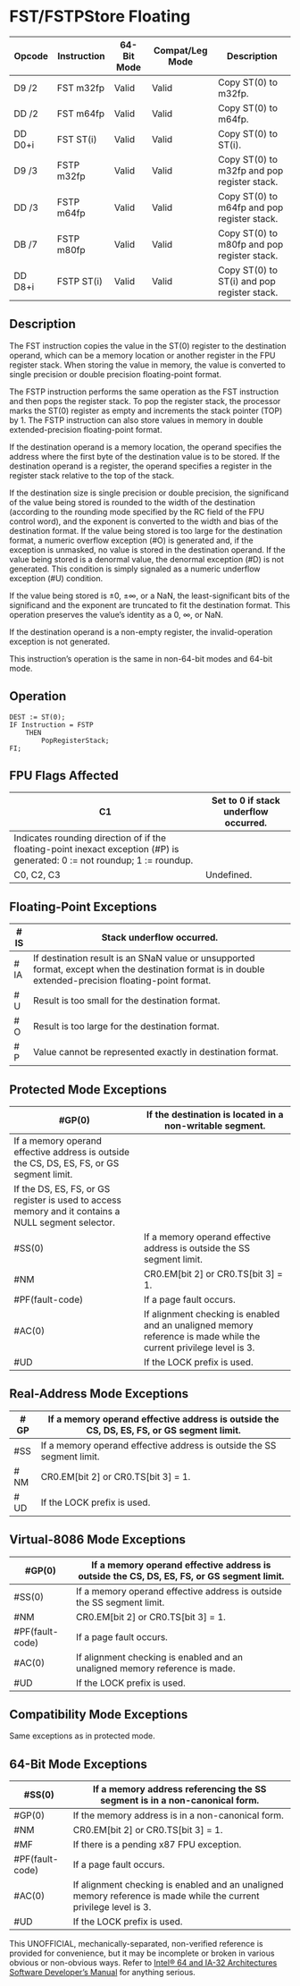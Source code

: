 # FST/FSTP**Store Floating**

| Opcode  | Instruction | 64-Bit Mode | Compat/Leg Mode | Description                                 |
| ------- | ----------- | ----------- | --------------- | ------------------------------------------- |
| D9 /2   | FST m32fp   | Valid       | Valid           | Copy ST(0) to m32fp.                        |
| DD /2   | FST m64fp   | Valid       | Valid           | Copy ST(0) to m64fp.                        |
| DD D0+i | FST ST(i)   | Valid       | Valid           | Copy ST(0) to ST(i).                        |
| D9 /3   | FSTP m32fp  | Valid       | Valid           | Copy ST(0) to m32fp and pop register stack. |
| DD /3   | FSTP m64fp  | Valid       | Valid           | Copy ST(0) to m64fp and pop register stack. |
| DB /7   | FSTP m80fp  | Valid       | Valid           | Copy ST(0) to m80fp and pop register stack. |
| DD D8+i | FSTP ST(i)  | Valid       | Valid           | Copy ST(0) to ST(i) and pop register stack. |

## Description

The FST instruction copies the value in the ST(0) register to the destination operand, which can be a memory location or another register in the FPU register stack. When storing the value in memory, the value is converted to single precision or double precision floating-point format.

The FSTP instruction performs the same operation as the FST instruction and then pops the register stack. To pop the register stack, the processor marks the ST(0) register as empty and increments the stack pointer (TOP) by 1. The FSTP instruction can also store values in memory in double extended-precision floating-point format.

If the destination operand is a memory location, the operand specifies the address where the first byte of the destination value is to be stored. If the destination operand is a register, the operand specifies a register in the register stack relative to the top of the stack.

If the destination size is single precision or double precision, the significand of the value being stored is rounded to the width of the destination (according to the rounding mode specified by the RC field of the FPU control word), and the exponent is converted to the width and bias of the destination format. If the value being stored is too large for the destination format, a numeric overflow exception (#​O) is generated and, if the exception is unmasked, no value is stored in the destination operand. If the value being stored is a denormal value, the denormal exception (#​D) is not generated. This condition is simply signaled as a numeric underflow exception (#​U) condition.

If the value being stored is ±0, ±∞, or a NaN, the least-significant bits of the significand and the exponent are truncated to fit the destination format. This operation preserves the value’s identity as a 0, ∞, or NaN.

If the destination operand is a non-empty register, the invalid-operation exception is not generated.

This instruction’s operation is the same in non-64-bit modes and 64-bit mode.

## Operation

```
DEST := ST(0);
IF Instruction = FSTP
    THEN
        PopRegisterStack;
FI;

```

## FPU Flags Affected

| C1                                                                                                                          | Set to 0 if stack underflow occurred. |
| --------------------------------------------------------------------------------------------------------------------------- | ------------------------------------- |
| Indicates rounding direction of if the floating-point inexact exception (#​P) is generated: 0 := not roundup; 1 := roundup. |
| C0, C2, C3                                                                                                                  | Undefined.                            |

## Floating-Point Exceptions

| \#​IS | Stack underflow occurred.                                                                                                                               |
| ----- | ------------------------------------------------------------------------------------------------------------------------------------------------------- |
| \#​IA | If destination result is an SNaN value or unsupported format, except when the destination format is in double extended-precision floating-point format. |
| #​U   | Result is too small for the destination format.                                                                                                         |
| #​O   | Result is too large for the destination format.                                                                                                         |
| #​P   | Value cannot be represented exactly in destination format.                                                                                              |

## Protected Mode Exceptions

| \#​​​​GP(0)                                                                                         | If the destination is located in a non-writable segment.                                                           |
| --------------------------------------------------------------------------------------------------- | ------------------------------------------------------------------------------------------------------------------ |
| If a memory operand effective address is outside the CS, DS, ES, FS, or GS segment limit.           |
| If the DS, ES, FS, or GS register is used to access memory and it contains a NULL segment selector. |
| \#​​​​​SS(0)                                                                                        | If a memory operand effective address is outside the SS segment limit.                                             |
| \#​NM                                                                                               | CR0.EM[bit 2] or CR0.TS[bit 3] = 1.                                                                                |
| \#​PF(fault-code)                                                                                   | If a page fault occurs.                                                                                            |
| \#​AC(0)                                                                                            | If alignment checking is enabled and an unaligned memory reference is made while the current privilege level is 3. |
| #​​​UD                                                                                              | If the LOCK prefix is used.                                                                                        |

## Real-Address Mode Exceptions

| \#​​​​GP  | If a memory operand effective address is outside the CS, DS, ES, FS, or GS segment limit. |
| --------- | ----------------------------------------------------------------------------------------- |
| \#​​​​​SS | If a memory operand effective address is outside the SS segment limit.                    |
| \#​NM     | CR0.EM[bit 2] or CR0.TS[bit 3] = 1.                                                       |
| #​​​UD    | If the LOCK prefix is used.                                                               |

## Virtual-8086 Mode Exceptions

| \#​​​​GP(0)       | If a memory operand effective address is outside the CS, DS, ES, FS, or GS segment limit. |
| ----------------- | ----------------------------------------------------------------------------------------- |
| \#​​​​​SS(0)      | If a memory operand effective address is outside the SS segment limit.                    |
| \#​NM             | CR0.EM[bit 2] or CR0.TS[bit 3] = 1.                                                       |
| \#​PF(fault-code) | If a page fault occurs.                                                                   |
| \#​AC(0)          | If alignment checking is enabled and an unaligned memory reference is made.               |
| #​​​UD            | If the LOCK prefix is used.                                                               |

## Compatibility Mode Exceptions

Same exceptions as in protected mode.

## 64-Bit Mode Exceptions

| \#​​​​​SS(0)      | If a memory address referencing the SS segment is in a non-canonical form.                                         |
| ----------------- | ------------------------------------------------------------------------------------------------------------------ |
| \#​​​​GP(0)       | If the memory address is in a non-canonical form.                                                                  |
| \#​NM             | CR0.EM[bit 2] or CR0.TS[bit 3] = 1.                                                                                |
| \#​​MF            | If there is a pending x87 FPU exception.                                                                           |
| \#​PF(fault-code) | If a page fault occurs.                                                                                            |
| \#​AC(0)          | If alignment checking is enabled and an unaligned memory reference is made while the current privilege level is 3. |
| #​​​UD            | If the LOCK prefix is used.                                                                                        |

This UNOFFICIAL, mechanically-separated, non-verified reference is provided for convenience, but it may be
incomplete or broken in various obvious or non-obvious
ways. Refer to [Intel® 64 and IA-32 Architectures Software Developer’s Manual](https://software.intel.com/en-us/download/intel-64-and-ia-32-architectures-sdm-combined-volumes-1-2a-2b-2c-2d-3a-3b-3c-3d-and-4) for anything serious.
